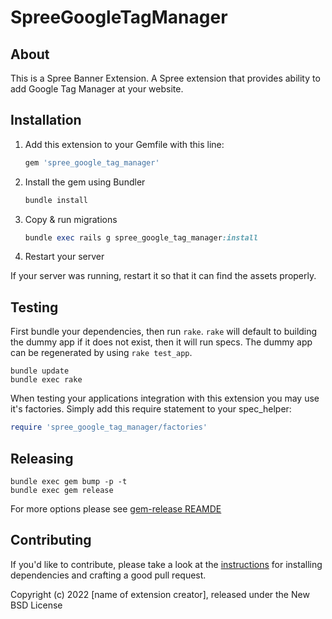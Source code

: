 # SpreeGoogleTagManager


## About

This is a Spree Banner Extension. A Spree extension that provides ability to add Google Tag Manager at your website.


## Installation

1. Add this extension to your Gemfile with this line:

    ```ruby
    gem 'spree_google_tag_manager'
    ```

2. Install the gem using Bundler

    ```ruby
    bundle install
    ```

3. Copy & run migrations

    ```ruby
    bundle exec rails g spree_google_tag_manager:install
    ```

4. Restart your server

  If your server was running, restart it so that it can find the assets properly.

## Testing

First bundle your dependencies, then run `rake`. `rake` will default to building the dummy app if it does not exist, then it will run specs. The dummy app can be regenerated by using `rake test_app`.

```shell
bundle update
bundle exec rake
```

When testing your applications integration with this extension you may use it's factories.
Simply add this require statement to your spec_helper:

```ruby
require 'spree_google_tag_manager/factories'
```

## Releasing

```shell
bundle exec gem bump -p -t
bundle exec gem release
```

For more options please see [gem-release REAMDE](https://github.com/svenfuchs/gem-release)

## Contributing

If you'd like to contribute, please take a look at the
[instructions](CONTRIBUTING.md) for installing dependencies and crafting a good
pull request.

Copyright (c) 2022 [name of extension creator], released under the New BSD License
